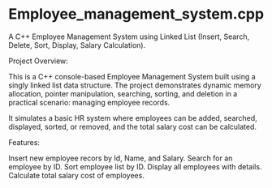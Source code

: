 # Employee_management_system.cpp
A C++ Employee Management System using Linked List (Insert, Search, Delete, Sort, Display, Salary Calculation).

Project Overview:

This is a C++ console-based Employee Management System built using a singly linked list data structure.
The project demonstrates dynamic memory allocation, pointer manipulation, searching, sorting, and deletion in a practical scenario: managing employee records.

It simulates a basic HR system where employees can be added, searched, displayed, sorted, or removed, and the total salary cost can be calculated.

Features:

Insert new employee recors by Id, Name, and Salary.
Search for an employee by ID.
Sort employee list by ID.
Display all employees with details.
Calculate total salary cost of employees.

